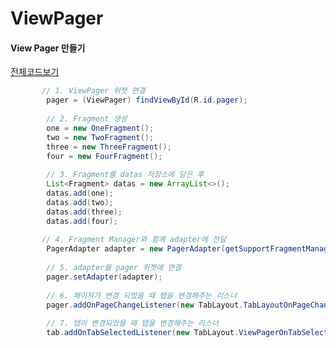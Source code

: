 # ViewPager


#### View Pager 만들기
[전체코드보기](https://github.com/Youngho-Kim/ViewPager/blob/master/app/src/main/java/com/android/kwave/viewpager/MainActivity.java)
```java
       // 1. ViewPager 위젯 연결
        pager = (ViewPager) findViewById(R.id.pager);  
        
        // 2. Fragment 생성
        one = new OneFragment();
        two = new TwoFragment();
        three = new ThreeFragment();
        four = new FourFragment();  
        
        // 3. Fragment를 datas 저장소에 담은 후
        List<Fragment> datas = new ArrayList<>();
        datas.add(one);
        datas.add(two);
        datas.add(three);
        datas.add(four);  
        
       // 4. Fragment Manager와 함께 adapter에 전달
        PagerAdapter adapter = new PagerAdapter(getSupportFragmentManager(), datas);  
        
        // 5. adapter를 pager 위젯에 연결
        pager.setAdapter(adapter);  
        
        // 6. 페이저가 변경 되었을 때 탭을 변경해주는 리스너
        pager.addOnPageChangeListener(new TabLayout.TabLayoutOnPageChangeListener(tab));  
        
        // 7. 탭이 변경되었을 때 탭을 변경해주는 리스너
        tab.addOnTabSelectedListener(new TabLayout.ViewPagerOnTabSelectedListener(pager));
```

